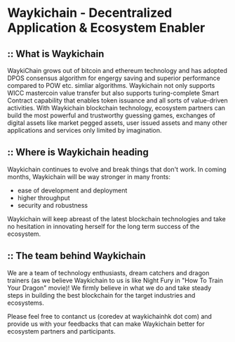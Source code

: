 Waykichain - Decentralized Application & Ecosystem Enabler
=====================================

## :: What is Waykichain

WaykiChain grows out of bitcoin and ethereum technology and has adopted DPOS consensus algorithm for engergy saving and superior performance compared to POW etc. simliar algorithms. Waykichain not only supports WICC mastercoin value transfer but also supports turing-complete Smart Contract capability that enables token issuance and all sorts of value-driven activities. With Waykichain blockchain technology, ecosystem partners can build the most powerful and trustworthy guessing games, exchanges of digital assets like market pegged assets, user issued assets and many other applications and services only limited by imagination.

## :: Where is Waykichain heading

Waykichain continues to evolve and break things that don't work. In coming months, Waykichain will be way stronger in many fronts:
* ease of development and deployment
* higher throughput
* security and robustness

Waykichain will keep abreast of the latest blockchain technologies and take no hesitation in innovating herself for the long term success of the ecosystem.

## :: The team behind Waykichain

We are a team of technology enthusiasts, dream catchers and dragon trainers (as we believe Waykichain to us is like Night Fury in "How To Train Your Dragon" movie)! We firmly believe in what we do and take steady steps in building the best blockchain for the target industries and ecosystems. 

Please feel free to contanct us (coredev at waykichainhk dot com) and provide us with your feedbacks that can make Waykichain better for ecosystem partners and participants.




